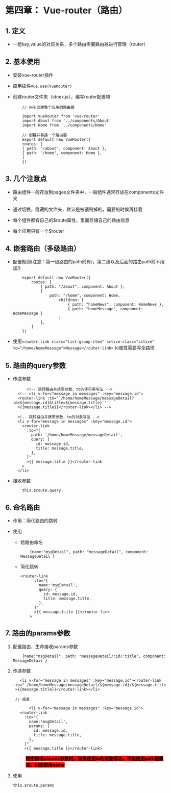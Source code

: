 # 第四章： Vue-router（路由）

## 1. 定义

+ 一组key,value的对应关系，多个路由需要路由器进行管理（router）

## 2. 基本使用

+ 安装vue-router插件

+ 应用插件``Vue.use(VueRouter)``

+ 创建router文件夹（idnex.js），编写router配置项
  
    ```vue
        // 用于创建整个应用的路由器

        import VueRouter from 'vue-router'
        import About from '../components/About'
        import Home from '../components/Home'

        // 创建并暴露一个路由器
        export default new VueRouter({
        routes: [
        { path: "/about", component: About },
        { path: "/home", component: Home },
        ]
        })
    ```

## 3. 几个注意点

+ 路由组件一般存放到pages文件夹中，一般组件通常存放在components文件夹

+ 通过切换，隐藏的文件夹，默认是被销毁掉的，需要的时候再挂载

+ 每个组件都有自己的$route属性，里面存储自己的路由信息

+ 每个应用只有一个$router

## 4. 嵌套路由（多级路由）

+ 配置规则(注意：第一级路由的path前有/，第二级以及后面的路由path前不用加/)

    ```vue
        export default new VueRouter({
            routes: [
                { path: "/about", component: About },
                {
                    path: "/home", component: Home,
                        children: [
                            { path: "homeNews", component: HomeNews },
                            { path: "homeMessage", component: HomeMessage }
                        ]
                },
            ]
        })
    ```

+ 使用``<router-link class="list-group-item" active-class="active"  to="/home/homeMessage">Message</router-link>`` to属性需要写全路径

## 5. 路由的query参数

+ 传递参数

    ```vue
          <!-- 跳转路由并携带参数，to的字符串写法 -->
      <!-- <li v-for="message in messages" :key="message.id">
      <router-link :to="`/home/homeMessage/messageDetail?id=${message.id}&title=${message.title}`"
      >{{message.title}}</router-link></li> -->

      <!-- 跳转路由并携带参数，to的对象写法 -->
      <li v-for="message in messages" :key="message.id">
        <router-link
          :to="{
            path: '/home/homeMessage/messageDetail',
            query: {
              id: message.id,
              title: message.title,
            },
          }"
          >{{ message.title }}</router-link
        >
      </li>
    ```

+ 接收参数

    ```vue
        this.$route.query;  
    ```

## 6. 命名路由

+ 作用：简化路由的跳转

+ 使用
  + 给路由命名

    ```vue
        {name:"msgDetail", path: "messageDetail", component: MessageDetail }
    ```

  + 简化跳转

    ```vue
    <router-link
          :to="{
            name:'msgDetail',
            query: {
              id: message.id,
              title: message.title,
            },
          }"
          >{{ message.title }}</router-link
        >
    ```

## 7. 路由的params参数

1. 配置路由，生命接收params参数

    ```vue
        {name:"msgDetail", path: "messageDetail/:id/:title", component: MessageDetail }
    ```

2. 传递参数

     ```vue
        <li v-for="message in messages" :key="message.id"><router-link :to="`/home/homeMessage/messageDetail/${message.id}/${message.title}`"
      >{{message.title}}</router-link></li>

      // 或者

            <li v-for="message in messages" :key="message.id">
        <router-link
          :to="{
            name:'msgDetail',
            params: {
              id: message.id,
              title: message.title,
            },
          }"
          >{{ message.title }}</router-link>
    ```

    > <b><font style="background-color:red" color="black">路由携带params参数时，如果使用to的对象写法，不能使用path配置项，只能使用name</font></b>

3. 使用

    ``this.$route.params``
